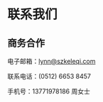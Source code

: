 # 联系我们

## 商务合作

电子邮箱：[lynn@szkeleqi.com](mailto:lynn@szkeleqi.com)

联系电话：(0512) 6653 8457

手机号：13771978186 周女士